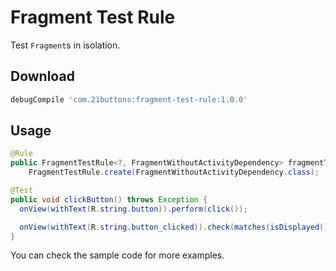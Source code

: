 # Fragment Test Rule

Test `Fragment`s in isolation.

## Download

```gradle
debugCompile 'com.21buttons:fragment-test-rule:1.0.0'
```

## Usage

```java
@Rule
public FragmentTestRule<?, FragmentWithoutActivityDependency> fragmentTestRule =
    FragmentTestRule.create(FragmentWithoutActivityDependency.class);

@Test
public void clickButton() throws Exception {
  onView(withText(R.string.button)).perform(click());

  onView(withText(R.string.button_clicked)).check(matches(isDisplayed()));
}
```

You can check the sample code for more examples.
